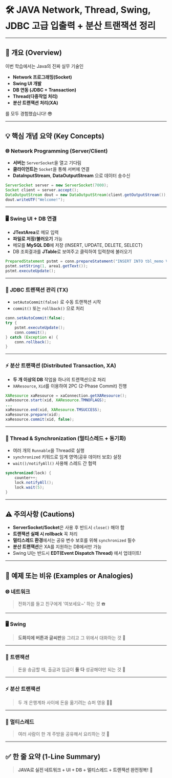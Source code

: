 # 🛠️ JAVA Network, Thread, Swing, JDBC 고급 입출력 + 분산 트랜잭션 정리

---

## 📌 개요 (Overview)

이번 학습에서는 Java의 진짜 실무 기술인

- **Network 프로그래밍(Socket)**
- **Swing UI 개발**
- **DB 연동 (JDBC + Transaction)**
- **Thread(다중작업 처리)**
- **분산 트랜잭션 처리(XA)**

를 모두 경험했습니다! 😎

---

## 💡 핵심 개념 요약 (Key Concepts)

### 🌐 Network Programming (Server/Client)

- **서버는** `ServerSocket`을 열고 기다림
- **클라이언트는** `Socket`을 통해 서버에 연결
- **DataInputStream**, **DataOutputStream** 으로 데이터 송수신

```java
ServerSocket server = new ServerSocket(7000);
Socket client = server.accept();
DataOutputStream dout = new DataOutputStream(client.getOutputStream());
dout.writeUTF("Welcome!");
```

---

### 🖥️ Swing UI + DB 연결

- **JTextArea**로 메모 입력
- **파일로 저장/불러오기** 가능
- 메모를 **MySQL DB**에 저장 (INSERT, UPDATE, DELETE, SELECT)
- DB 조회결과를 **JTable**로 보여주고 클릭하여 입력창에 불러오기

```java
PreparedStatement pstmt = conn.prepareStatement("INSERT INTO tbl_memo VALUES (null, ?, now())");
pstmt.setString(1, area1.getText());
pstmt.executeUpdate();
```

---

### 💾 JDBC 트랜잭션 관리 (TX)

- `setAutoCommit(false)` 로 수동 트랜잭션 시작
- `commit()` 또는 `rollback()` 으로 처리

```java
conn.setAutoCommit(false);
try {
    pstmt.executeUpdate();
    conn.commit();
} catch (Exception e) {
    conn.rollback();
}
```

---

### ⚡ 분산 트랜잭션 (Distributed Transaction, XA)

- **두 개 이상의 DB** 작업을 하나의 트랜잭션으로 처리
- `XAResource`, `Xid`를 이용하여 2PC (2-Phase Commit) 진행

```java
XAResource xaResource = xaConnection.getXAResource();
xaResource.start(xid, XAResource.TMNOFLAGS);
...
xaResource.end(xid, XAResource.TMSUCCESS);
xaResource.prepare(xid);
xaResource.commit(xid, false);
```

---

### 🧵 Thread & Synchronization (멀티스레드 + 동기화)

- 여러 개의 `Runnable`을 Thread로 실행
- `synchronized` 키워드로 임계 영역(공유 데이터 보호) 설정
- `wait()/notifyAll()` 사용해 스레드 간 협력

```java
synchronized(lock) {
    counter++;
    lock.notifyAll();
    lock.wait(5);
}
```

---

## ⚠ 주의사항 (Cautions)

- **ServerSocket/Socket**은 사용 후 반드시 `close()` 해야 함
- **트랜잭션 실패 시 rollback** 꼭 처리
- **멀티스레드 환경**에서는 공유 변수 보호를 위해 `synchronized` 필수
- **분산 트랜잭션**은 XA를 지원하는 DB에서만 가능
- Swing UI는 반드시 **EDT(Event Dispatch Thread)** 에서 업데이트!

---

## 🧪 예제 또는 비유 (Examples or Analogies)

### 🌐 네트워크
> 전화기를 들고 친구에게 '여보세요~' 하는 것 ☎️

---

### 🖥️ Swing
> **도화지에 버튼과 글씨판**을 그리고 그 위에서 대화하는 것 🎨

---

### 💾 트랜잭션
> 돈을 송금할 때, 출금과 입금이 **둘 다** 성공해야만 되는 것 💸

---

### ⚡ 분산 트랜잭션
> 두 개 은행계좌 사이에 돈을 옮기려는 슈퍼 영웅 🦸‍♂️

---

### 🧵 멀티스레드
> 여러 사람이 한 개 주방을 공유해서 요리하는 것 🍳

---

## ✅ 한 줄 요약 (1-Line Summary)

> **JAVA로 실전 네트워크 + UI + DB + 멀티스레드 + 트랜잭션 완전정복!** 🚀

